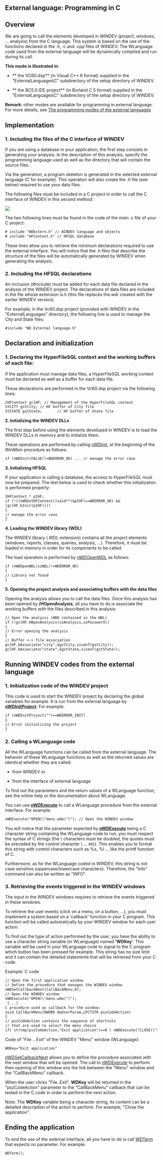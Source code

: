 
## External language: Programming in C
			



<a name="NOTE1"></a>
<a name="NOTE1_1"></a>


## Overview
<a name="overview_ELTTEXTE000228"></a>
We are going to call the elements developed in WINDEV (project, windows, ... analysis) from the C language. This system is based on the use of the functions declared in the .h, .c and .cpp files of WINDEV. The WLanguage code used from the external language will be dynamically compiled and run during its call.

**This mode is illustrated in**: 

- ** the VC60.dsp** (in Visual C++ 6 format) supplied in the "ExternalLanguages\\C" subdirectory of the setup directory of WINDEV.

- ** the BC5.0.IDE project** (in Borland C 5 format) supplied in the "ExternalLanguages\\C" subdirectory of the setup directory of WINDEV.




**Remark**: other modes are available for programming in external language. For more details, see [The programming modes of the external languages](../LangageExt/7510002.md)

<a name="NOTE2"></a>
<a name="NOTE2_1"></a>


## Implementation
<a name="implementation_ELTTEXTE000252"></a>


### 1. Including the files of the C interface of WINDEV
<a name="1_including_the_files_the_interface_windev_ELTPARAGRAPHE000027"></a>

If you are using a database in your application, the first step consists in generating your analysis. In the description of this analysis, specify the programming language used as well as the directory that will contain the source files.

Via the generation, a program skeleton is generated in the selected external language (C for example). This operation will also create the .h file (see below) required to use your data files.

The following files must be included in a C project in order to call the C interface of WINDEV in this second method:

![](https://doc.pcsoft.fr/en-US/images/image.awp?langid=3&name=mode2.gif)


The two following lines must be found in the code of the main .c file of your C project:


```txt
# include "WDExtern.h" // WINDEV language and objects
# include "HFContext.h" // HFSQL database
```


These lines allow you to retrieve the minimum declarations required to use the external interface. You will notice that the .h files that describe the structure of the files will be automatically generated by WINDEV when generating the analysis.
<a name="NOTE2_2"></a>


### 2. Including the HFSQL declarations
<a name="2_including_the_hfsql_declarations_ELTPARAGRAPHE000046"></a>

An inclusion (#include) must be added for each data file declared in the analysis of the WINDEV project. The declarations of data files are included in the file whose extension is.h (this file replaces the.wdr created with the earlier WINDEV version).

For example, in the Vc60.dsp project (provided with WINDEV in the "ExternalLanguages" directory), the following line is used to manage the City and State files:


```txt
#include "WD External language.h"
```


<a name="NOTE3"></a>
<a name="NOTE3_1"></a>


## Declaration and initialization
<a name="declaration_and_initialization_ELTTEXTE000282"></a>


### 1. Declaring the HyperFileSQL context and the working buffers of each file: 
<a name="1_declaring_the_hyperfilesql_context_and_the_working_buffers_each_file_ELTPARAGRAPHE000059"></a>

If the application must manage data files, a HyperFileSQL working context must be declared as well as a buffer for each data file.

These declarations are performed in the Vc60.dsp project via the following lines:


```txt
CHFContext gclHF; // Management of the HyperFileSQL context
StCITY gstCity; // HF buffer of City file
StSTATE gstState;       // HF buffer of State file
```


**2. Initializing the WINDEV DLLs**

The first step before using the elements developed in WINDEV is to load the WINDEV DLLs in memory and to initialize them.

These operations are performed by calling [nWDInit](../LangageExt/7513016.md), at the beginning of the *WinMain* procedure as follows:


```txt
if (nWDInit(FALSE)!=WDERROR_OK) ... // manage the error case
```


**3. Initializing HFSQL**

If your application is calling a database, the access to HyperFileSQL must now be prepared. The test below is used to check whether this initialization is performed properly:


```txt
IHFContext * pIHF;
if (!((nWDGetHFContext((void**)&pIHF)==WDERROR_OK) && 
(gclHF.bInit(pIHF)))) 
{
// manage the error case
}
```


**4. Loading the WINDEV library (WDL)**

The WINDEV library (.WDL extension) contains all the project elements (windows, reports, classes, queries, analysis, ...). Therefore, it must be loaded in memory in order for its components to be called.

The load operation is performed by [nWDOpenWDL](../LangageExt/7513013.md) as follows:


```txt
if (nWDOpenWDL(szWDL)!=WDERROR_OK)
{  
// Library not found
}
```


**5. Opening  the project analysis and associating buffers with the data files**

Opening the analysis allows you to call the data files. Once this analysis has been opened by **/HOpenAnalysis**, all you have to do is associate the working buffers with the files described in this analysis:


```txt
// Open the analysis (WDD contained in the WDL)
if (!gclHF.HOpenAnalysis(szAnalysis,szPassword))
{ 
// Error opening the analysis
}
// Buffer <-> file association
gclHF.bAssociate("city",&gstCity,sizeof(gstCity));
gclHF.bAssociate("state",&gstState,sizeof(gstState));
```


<a name="NOTE4"></a>
<a name="NOTE4_1"></a>


## Running WINDEV codes from the external language
<a name="running_windev_codes_from_the_external_language_ELTTEXTE000306"></a>


### 1. Initialization code of the WINDEV project
<a name="1_initialization_code_the_windev_project_ELTPARAGRAPHE000106"></a>

This code is used to start the WINDEV project by declaring the global variables for example. It is run from the external language by [**nWDInitProject**](../LangageExt/7513014.md). For example:


```txt
if (nWDInitProject("")==WDERROR_INIT)
{
// Error initializing the project
}
```

<a name="NOTE4_2"></a>


### 2. Calling a WLanguage code
<a name="2_calling_wlanguage_code_ELTPARAGRAPHE000118"></a>

All the WLanguage functions can be called from the external language. The behavior of these WLanguage functions as well as the returned values are identical whether they are called:

- from WINDEV or

- from the interface of external language




To find out the parameters and the return values of a WLanguage function, see the online help or the documentation about WLanguage.

You can use [**nWDExecute**](../LangageExt/7513015.md) to call a WLanguage procedure from the external interface. For example:


```txt
nWDExecute("OPEN(\"menu.wdw\")"); // Open the WINDEV window
```


You will notice that the parameter expected by [**nWDExecute**](../LangageExt/7513015.md) being a C character string containing the WLanguage code to run, you must respect the syntax of C strings (the \\ characters must be doubled, the quotes must be preceded by the control character \\ ... etc). This enables you to format this string with control characters such as %s, %l ... like the printf function of C.

Furthermore, as for the WLanguage coded in WINDEV, this string is not case sensitive (uppercase/lowercase characters). Therefore, the "Info" command can also be written as "INFO".
<a name="NOTE4_3"></a>


### 3. Retrieving the events triggered in the WINDEV windows
<a name="3_retrieving_the_events_triggered_the_windev_windows_ELTPARAGRAPHE000144"></a>

The input in the WINDEV windows requires to retrieve the events triggered in these windows.

To retrieve the user events (click on a menu, on a button, ...), you must implement a system based on a 'callback' function in your C program. This function will be called automatically by your WINDEV window for each user action.

To find out the type of action performed by the user, you have the ability to use a character string variable (in WLanguage) named **'WDKey**'. This variable will be used in your WLanguage code to signal to the C program which button has been pressed for example. This string has no size limit and it can contain the detailed statements that will be retrieved from your C code.

Example: C code


```txt
// Open the first application window
// Define the procedure that manages the WINDEV window
nWDSetCallbackNext(CallBackMenu,0);
// Open the WINDEV window
nWDExecute("OPEN(\"menu.wdw\")");
 [...]
C procedure used as callback for the window:
void CallBackMenu(DWORD dwUserParam,LPCTSTR pszCodeAction)
{
// pszCodeAction contains the sequence of shortcuts
// that are used to select the menu choice  
if( strcmp(pszCodeAction,"Exit application")==0 ) nWDExecute("CLOSE()"); // Exit
```


Code of "File .. Exit" of the WINDEV "Menu" window (WLanguage):


```wl
WDKey="Exit application"
```


[nWDSetCallbackNext](../LangageExt/7513012.md) allows you to define the procedure associated with the next window that will be opened. The call to [nWDExecute](../LangageExt/7513015.md) to perform then opening of this window ens the link between the "Menu" window and the "CallBackMenu" callback.

When the user clicks "File..Exit", **WDKey** will be returned in the "pszCodeAction" parameter to the "CallBackMenu" callback that can be tested in the C code in order to perform the next action.

Note: The **WDKey** variable being a character string, its content can be a detailed description of the action to perform. For example, "Close the application".

<a name="NOTE5"></a>
<a name="NOTE5_1"></a>


## Ending the application
<a name="ending_the_application_ELTTEXTE000342"></a>
To end the use of the external interface, all you have to do is call [WDTerm](../LangageExt/7513007.md) that expects no parameter. For example:


```txt
WDTerm();
```



